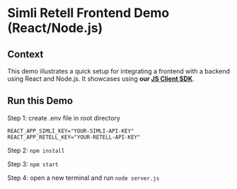 # Simli Retell Frontend Demo (React/Node.js)

## Context

This demo illustrates a quick setup for integrating a frontend with a backend
using React and Node.js. It showcases using **our [JS Client SDK](https://github.com/adam-team/retell-client-js-sdk)**.

## Run this Demo

Step 1: create .env file in root directory
```
REACT_APP_SIMLI_KEY="YOUR-SIMLI-API-KEY"
REACT_APP_RETELL_KEY="YOUR-RETELL-API-KEY"
```

Step 2: `npm install`

Step 3: `npm start`

Step 4: open a new terminal and run `node server.js`
